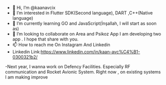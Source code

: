 - 👋 Hi, I’m @kaanavcix
- 👀 I’m interested in Flutter SDK(Second language), DART ,C++(Native language)
- 🌱 I’m currently learning GO and JavaScript(İnşallah, I will start as soon as)
- 💞️ I’m looking to collaborate on Area and Psikoz App I am developing two app . I hope that share with you. 
- 📫 How to reach me On Instagram And Linkedin 
- Linkedin Link:https://www.linkedin.com/in/kaan-avc%C4%B1-0300321b2/

-Next year, I wanna work on Defency Facilities. Especially RF communication and Rocket Avionic System. Right now , on existing systems I am making improve 

<!---
kaanavcix/kaanavcix is a ✨ special ✨ repository because its `README.md` (this file) appears on your GitHub profile.
You can click the Preview link to take a look at your changes.
--->
